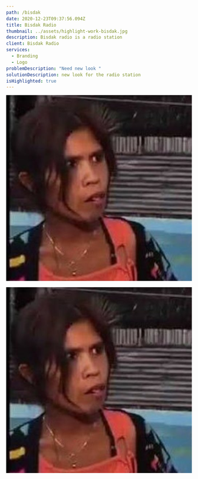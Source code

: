 ```yaml
---
path: /bisdak
date: 2020-12-23T09:37:56.094Z
title: Bisdak Radio
thumbnail: ../assets/highlight-work-bisdak.jpg
description: Bisdak radio is a radio station
client: Bisdak Radio
services:
  - Branding
  - Logo
problemDescription: "Need new look "
solutionDescription: new look for the radio station
isHighlighted: true
---
```

![](../assets/t02b9mvlh-uthe7c5c6-defd8b063b8b-512.jpeg)

![](../assets/t02b9mvlh-uthe7c5c6-defd8b063b8b-512.jpeg)